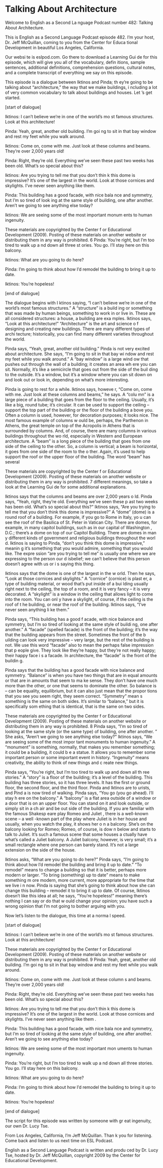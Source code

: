 # Talking About Architecture

Welcome to English as a Second La nguage Podcast number 482: Talking About Architecture.

This is English as a Second Language Podcast episode 482.  I’m your host, Dr. Jeff McQuillan, coming to you from the Center for Educa tional Development in beautiful Los Angeles, California.

Our websi te is eslpod.com.  Go there to download a Learning Gui de for this episode, which will give you all of the vocabulary, defin itions, sample sentences, additional definitions, comprehension questions, cultural  notes, and a complete transcript of everything we  say on this episode.

This episode is a dialogue between Iktinos and Pinda; th ey’re going to be talking about “architecture,” the way that we make buildings, i ncluding a lot of very common vocabulary to talk about buildings and houses.  Let ’s get started.

[start of dialogue]

Iktinos:  I can’t believe we’re in one of the world’s mo st famous structures.  Look at this architecture!

Pinda:  Yeah, great, another old building.  I’m goi ng to sit in that bay window and rest my feet while you walk around.

Iktinos:  Come on, come with me.  Just look at these columns and  beams. They’re over 2,000 years old!

Pinda:  Right, they’re old.  Everything we’ve seen these  past two weeks has been old.  What’s so special about this?

Iktinos:  Are you trying to tell me that you don’t thin k this dome is impressive?  It’s one of the largest in the world.  Look at those cornices and skylights.  I’ve never seen anything like them.

Pinda:  This building has a good facade, with nice bala nce and symmetry, but I’m so tired of look ing at the same style of building, one after another.   Aren’t we going to see anything else today?

Iktinos:  We are seeing some of the most important monum ents to human ingenuity.

These materials are copyrighted by the Center f or Educational Development (2009).  Posting of these materials on another website or distributing them in  any way is prohibited. 6 Pinda:  You’re right, but I’m too tired to walk up a nd down all three st ories.  You go.  I’ll stay here on this balcony.

Iktinos:  What are you going to do here?

Pinda:  I’m going to think about how I’d remodel the  building to bring it up to date.

Iktinos:  You’re hopeless!

[end of dialogue]

The dialogue begins with I ktinos saying, “I can’t believe we’re in one of the world’s most famous structures.”  A “structure” is a build ing or something that was made by human beings, something to work in or live in.  These are all considered structures: a house, a building are exa mples.  Iktinos says, “Look at this architecture!”  “Architecture” is the art and science o f designing and creating new buildings.  There are many different types of archi tecture; historically, you can find many different varieties throughout the world.

Pinda says, “Yeah, great, another old building.”  Pinda  is not very excited about architecture.  She says, “I’m going to sit in that bay wi ndow and rest my feet while you walk around.”  A “bay window” is a large wind ow that pushes out through the wall of a building; it creates an area wh ere you can sit.  Normally, it’s like a semicircle that goes out from the side of the buil ding to the outside.  It’s a window, but it’s a window where you can sit down on and  look out or look in, depending on what’s more interesting.

Pinda is going to rest for a while.  Iktinos says, howeve r, “Come on, come with me.  Just look at these columns and beams,” he says.  A “colu mn” is a large piece of a building that goes from the floor to the ceiling.  Usually, it’s like a big, round tube; it’s circular.  It can be used to support the ceiling – support the top part of the building or the floor of the building a bove you.  Often a column is used, however, for decoration purposes; it looks nice.  The  most famous example of columns w ould be, perhaps, the Parthenon in Athens, the great temple on top of the Acropolis in Athens that is surrounded by columns.  And, of course, there are many columns in various buildings throughout the wo rld, especially in Western and European architecture.  A “beam” is a long piece of the building that goes from one side of the ceiling to the other.  So, a  column is vertical; a beam is horizontal, it goes from one side of the room to the o ther.  Again, it’s used to help support the roof or the upper floor of the building.   The word “beam” has several

These materials are copyrighted by the Center f or Educational Development (2009).  Posting of these materials on another website or distributing them in  any way is prohibited. 7 different meanings, so take a look at the Learning Gui de for some additional explanations.

Iktinos says that the columns and beams are over 2,000 years o ld.  Pinda says, “Yeah, right, they’re old.  Everything we’ve seen these p ast two weeks has been old.  What’s so special about this?”  Iktinos says, “Are you trying to tell me that you don’t think this dome is impressive?”  A “dome” (dome)  is a round roof of a building.  For example, if you go to Rome in Italy, yo u can see the roof of the Basilica of St. Peter in Vatican City.  There are domes,  for example, in many capitol buildings, such as in our capital of Washington , D.C.; there’s a dome on top of our Capitol Building.  There are domes in man y different kinds  of government and religious buildings throughout the worl d.  Iktinos is saying to Pinda, “don’t you think this dome is impressive,” meanin g it’s something that you would admire, something that you would like.  The expre ssion “are you trying to tell me” is  usually one where we are expressing to the person our d isbelief; we can’t believe that this person doesn’t agree with us or i s saying this thing.

Iktinos says that the dome is one of the largest in the w orld.  Then he says, “Look at those cornices and skylights.”  A “cornice” (cornice) is plast er, a type of building material, or wood that’s put inside of a bui lding usually right next to the ceiling, the top of a room, and it is very fancy – it is very decorated.  A “skylight” is a window in the ceiling that allows light to come into the room.  You can onl y have a skylight, of course, if the ceiling is the roof of t he building, or near the roof of the building.  Iktinos says, “I’ve never seen anything li ke them.”

Pinda says, “This building has a good f acade, with nice balance and symmetry, but I’m so tired of looking at the same style of buildi ng, one after another.”  A “facade” (spelled facade) is the front of the building;  it’s the way that the building appears from the street.  Sometimes the front of the b uilding can look very impressive –  very large, but the rest of the building is not.  We use this word “facade” also to mean the perhaps false impression that p eople give.  They look like they’re happy, but they’re not really happy; their happy face i s a facade.  In architecture, the “facade” is the front of the buildin g.

Pinda says that the building has a good facade with nice balance and symmetry. “Balance” is when you have two things that are in equal amounts or that are in amounts that seem to ma ke sense.  They don’t have one much more than the other, or one that seems to dominate the other.  So balance is – can be equality, equilibrium, but it can also just mean that the propor tions that you see you seem right, they seem correct.  “Symmetry” mean s something is the same on both sides.  It’s similar to “balance,” but it is specifically som ething that is identical, that is the same on two sides.

These materials are copyrighted by the Center f or Educational Development (2009).  Posting of these materials on another website or distributing them in  any way is prohibited. 8 Pinda says, “I’m so tired of looking at the same style (or  the same type) of building, one after another. ”  She asks, “Aren’t we going to see anything else today?”  Iktinos says, “We are seeing some of the most impor tant monuments to human ingenuity.”  A “monument” is something, normally,  that makes you remember something; it could be a building, it could b e a statue.  It allows you to remember some important person or some important event in history.  “Ingenuity” means creativity, the ability to think of new things and c reate new things.

Pinda says, “You’re right, but I’m too tired to walk up  and down all th ree stories.” A “story” is a floor of the building; it’s a level of the building.  This building has three stories, so it has three levels.  It has the first or ground floor, the second floor, and the third floor.  Pinda and Iktinos are to urists, and Pind a is now tired of walking.  Pinda says, “You go (you go ahead).  I’ll stay h ere on the balcony.”  A “balcony” is a flat area outside of a window or a door that is on an upper floor. You can stand on it and look outside, or simply sit in a ch air and be out side of the building.  If you are familiar with the famous Shakesp eare play Romeo and Juliet , there is a well-known scene –  a well -known part of the play where Juliet is in her house and usually, when you watch the play, it shows her o n a balcony.  She’s on the balcony looking for Romeo; Romeo, of course, is dow n below and starts to talk to Juliet.  It’s such a famous scene that some houses a ctually have what’s called a Juliet balcony.  A Juliet balcony, however, is very small; it’s a small rectangle where one person can barely stand.  It’s not a large extension on the side of the house.

Iktinos asks, “What are you going to do here?”  Pinda says, “I’m going to think about how I’d remodel the building and bring it up to date.”  “To remodel” means to change a  building so that it is better, perhaps more modern or  larger.  “To bring (something) up to date” means to make something m ore modern, more current, more appropriate for the time that we live i n now.  Pinda is saying that she’s going to think about how she  can change this building – remodel it to bring it up to date.  Of course, Iktinos doesn’t like this idea  at all; he says, “You’re hopeless!” meaning there’s nothing I can say or do that w ould change your opinion; you have such a wrong opinion that I’m not  going to bother arguing with you.

Now let’s listen to the dialogue, this time at a norma l speed.

[start of dialogue]

Iktinos:  I can’t believe we’re in one of the world’s mo st famous structures.  Look at this architecture!

These materials are copyrighted by the Center f or Educational Development (2009).  Posting of these materials on another website or distributing them in  any way is prohibited. 9 Pinda:  Yeah, great, another old building.  I’m goi ng to sit in that bay window and rest my feet while you walk around.

Iktinos:  Come on, come with me.  Just look at these column s and beams. They’re over 2,000 years old!

Pinda:  Right, they’re old.  Everything we’ve seen these  past two weeks has been old.  What’s so special about this?

Iktinos:  Are you trying to tell me that you don’t thin k this dome is impressive?  It’s one of the largest in the world.  Look at those cornices and skylights.  I’ve never seen anything like them .

Pinda:  This building has a good facade, with nice bala nce and symmetry, but I’m so tired of looking at the same style of building, one after another.  Aren’t we going to see anything else today?

Iktinos:  We are seeing some of the most important mon uments to human ingenuity.

Pinda:  You’re right, but I’m too tired to walk up a nd down all three stories.  You go.  I’ll stay here on this balcony.

Iktinos:  What are you going to do here?

Pinda:  I’m going to think about how I’d remodel the  building to bring it up to date.

Iktinos:  You’re hopeless!

[end of dialogue]

The script for this episode was written by someone with gr eat ingenuity, our own Dr. Lucy Tse.

From Los Angeles, California, I’m Jeff McQuillan.  Than k you for listening.  Come back and listen to us next time on ESL Podcast.

English as a Second Language Podcast is written and produ ced by Dr. Lucy Tse, hosted by Dr. Jeff McQuillan, copyright 2009 by the Center  for Educational Development.

